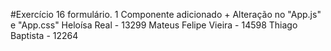 #Exercício 16 formulário.
1 Componente adicionado + Alteração no "App.js" e "App.css"
Heloísa Real - 13299
Mateus Felipe Vieira - 14598
Thiago Baptista - 12264
